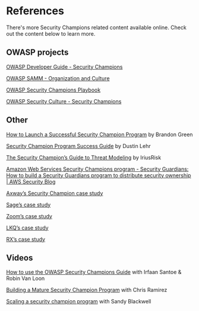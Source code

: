 # References

There's more Security Champions related content available online. Check out the content below to learn more.

## OWASP projects

[OWASP Developer Guide - Security Champions](https://owasp.org/www-project-developer-guide/release/culture_building_and_process_maturing/security_champions/)

[OWASP SAMM - Organization and Culture](https://owaspsamm.org/model/governance/education-and-guidance/stream-b/)

[OWASP Security Champions Playbook](https://github.com/c0rdis/security-champions-playbook)

[OWASP Security Culture - Security Champions](https://owasp.org/www-project-security-culture/v11/4-Security_Champions/)

## Other

[How to Launch a Successful Security Champion Program](https://www.iriusrisk.com/resources-blog/build-a-cybersecurity-powerhouse-how-to-launch-a-successful-security-champion-program) by Brandon Green

[Security Champion Program Success Guide](https://securitychampionsuccessguide.org/) by Dustin Lehr

[The Security Champion’s Guide to Threat Modeling](https://4550632.fs1.hubspotusercontent-na1.net/hubfs/4550632/Security%20Champion%E2%80%99s%20Guide%20to%20Threat%20Modeling.pdf) by IriusRisk

[Amazon Web Services Security Champions program - Security Guardians:](https://aws.amazon.com/blogs/security/how-aws-built-the-security-guardians-program-a-mechanism-to-distribute-security-ownership/)
[How to build a Security Guardians program to distribute security ownership | AWS Security Blog](https://aws.amazon.com/blogs/security/how-to-build-your-own-security-guardians-program/)

[Axway’s Security Champion case study](https://www.youtube.com/watch?v=7OKb-af0w2I)

[Sage’s case study](https://www.securecodewarrior.com/article/sage-case-study)

[Zoom’s case study](https://www.securityjourney.com/case-study-zoom)

[LKQ’s case study](https://www.invicti.com/case-studies/lkq-case-study/)

[RX’s case study](https://www.infosecurity-magazine.com/news-features/security-champions-cultural/)





## Videos


[How to use the OWASP Security Champions Guide](https://www.youtube.com/watch?v=EoxpHIgJLNM) with Irfaan Santoe & Robin Van Loon

[Building a Mature Security Champion Program](https://www.youtube.com/watch?v=7OKb-af0w2I) with Chris Ramirez

[Scaling a security champion program](https://www.youtube.com/watch?v=PrSKDrCb9Xg) with Sandy Blackwell
